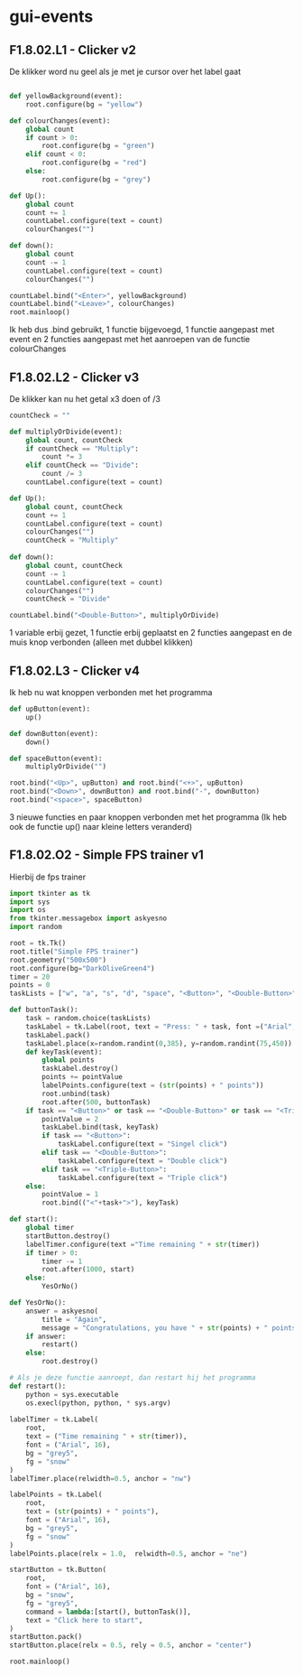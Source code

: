 # gui-events
## F1.8.02.L1 - Clicker v2
De klikker word nu geel als je met je cursor over het label gaat
``` python

def yellowBackground(event):
    root.configure(bg = "yellow")

def colourChanges(event):
    global count
    if count > 0:
        root.configure(bg = "green")
    elif count < 0:
        root.configure(bg = "red")
    else:
        root.configure(bg = "grey")

def Up():
    global count
    count += 1
    countLabel.configure(text = count)
    colourChanges("")

def down():
    global count
    count -= 1
    countLabel.configure(text = count)
    colourChanges("")

countLabel.bind("<Enter>", yellowBackground)
countLabel.bind("<Leave>", colourChanges)
root.mainloop()
``` 
Ik heb dus .bind gebruikt, 1 functie bijgevoegd, 1 functie aangepast met event 
en 2 functies aangepast met het aanroepen van de functie colourChanges
## F1.8.02.L2 - Clicker v3
De klikker kan nu het getal x3 doen of /3
``` python 
countCheck = ""

def multiplyOrDivide(event):
    global count, countCheck
    if countCheck == "Multiply":
        count *= 3
    elif countCheck == "Divide":
        count /= 3 
    countLabel.configure(text = count)

def Up():
    global count, countCheck
    count += 1
    countLabel.configure(text = count)
    colourChanges("")
    countCheck = "Multiply"
    
def down():
    global count, countCheck
    count -= 1
    countLabel.configure(text = count)
    colourChanges("")
    countCheck = "Divide"

countLabel.bind("<Double-Button>", multiplyOrDivide)
```
1 variable erbij gezet, 1 functie erbij geplaatst en 2 functies aangepast
en de muis knop verbonden (alleen met dubbel klikken)
## F1.8.02.L3 - Clicker v4
Ik heb nu wat knoppen verbonden met het programma
``` python
def upButton(event):
    up()

def downButton(event):
    down()

def spaceButton(event):
    multiplyOrDivide("")

root.bind("<Up>", upButton) and root.bind("<+>", upButton)
root.bind("<Down>", downButton) and root.bind("-", downButton)
root.bind("<space>", spaceButton)
```
3 nieuwe functies en paar knoppen verbonden met het programma
(Ik heb ook de functie up() naar kleine letters veranderd)
## F1.8.02.O2 - Simple FPS trainer v1
Hierbij de fps trainer 
``` python
import tkinter as tk
import sys
import os
from tkinter.messagebox import askyesno
import random

root = tk.Tk()
root.title("Simple FPS trainer")
root.geometry("500x500")
root.configure(bg="DarkOliveGreen4")
timer = 20
points = 0
taskLists = ["w", "a", "s", "d", "space", "<Button>", "<Double-Button>", "<Triple-Button>"]

def buttonTask():
    task = random.choice(taskLists)
    taskLabel = tk.Label(root, text = "Press: " + task, font =("Arial", 14))
    taskLabel.pack()
    taskLabel.place(x=random.randint(0,385), y=random.randint(75,450))
    def keyTask(event):
        global points
        taskLabel.destroy()
        points += pointValue        
        labelPoints.configure(text = (str(points) + " points"))
        root.unbind(task)
        root.after(500, buttonTask)
    if task == "<Button>" or task == "<Double-Button>" or task == "<Triple-Button>":
        pointValue = 2
        taskLabel.bind(task, keyTask)
        if task == "<Button>":
            taskLabel.configure(text = "Singel click")
        elif task == "<Double-Button>":
            taskLabel.configure(text = "Double click")
        elif task == "<Triple-Button>":
            taskLabel.configure(text = "Triple click")
    else:
        pointValue = 1
        root.bind(("<"+task+">"), keyTask)

def start():
    global timer
    startButton.destroy()
    labelTimer.configure(text ="Time remaining " + str(timer))
    if timer > 0:
        timer -= 1      
        root.after(1000, start)
    else:
        YesOrNo()

def YesOrNo(): 
    answer = askyesno(
        title = "Again",
        message = "Congratulations, you have " + str(points) + " points, wanna play again?")
    if answer:
        restart()
    else:
        root.destroy()

# Als je deze functie aanroept, dan restart hij het programma
def restart():
    python = sys.executable
    os.execl(python, python, * sys.argv)
        
labelTimer = tk.Label(
    root,
    text = ("Time remaining " + str(timer)),
    font = ("Arial", 16),
    bg = "grey5",
    fg = "snow"
)
labelTimer.place(relwidth=0.5, anchor = "nw")

labelPoints = tk.Label(
    root,
    text = (str(points) + " points"),
    font = ("Arial", 16),
    bg = "grey5",
    fg = "snow"
)
labelPoints.place(relx = 1.0,  relwidth=0.5, anchor = "ne")

startButton = tk.Button(
    root,
    font = ("Arial", 16),
    bg = "snow",
    fg = "grey5",
    command = lambda:[start(), buttonTask()],
    text = "Click here to start",
)
startButton.pack()
startButton.place(relx = 0.5, rely = 0.5, anchor = "center")

root.mainloop()
```